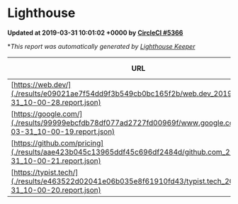 
# Lighthouse

**Updated at 2019-03-31 10:01:02 +0000 by [CircleCI #5366](https://circleci.com/gh/ItinerisLtd/lighthouse-keeper-example/5366)**

**This report was automatically generated by [Lighthouse Keeper](https://github.com/itinerisltd/lighthouse-keeper)*

| URL | Performance | Accessibility | Best Practices | SEO | PWA | Updated At |
| --- | --- | --- | --- | --- | --- | --- |
| [https://web.dev/](./results/e09021ae7f54dd9f3b549cb0bc165f2b/web.dev_2019-03-31_10-00-28.report.json) | 0.91 | 0.93 | 1 | 0.96 | 1 | 2019-03-31T10:00:28.031Z |
| [https://google.com/](./results/99999ebcfdb78df077ad2727fd00969f/www.google.com_2019-03-31_10-00-19.report.json) | 0.96 | 0.71 | 0.93 | 0.82 | 0.58 | 2019-03-31T10:00:19.621Z |
| [https://github.com/pricing](./results/aae423b045c13965ddf45c696df2484d/github.com_2019-03-31_10-00-21.report.json) | 0.87 | 0.89 | 0.93 | 0.9 | 0.58 | 2019-03-31T10:00:21.295Z |
| [https://typist.tech/](./results/e463522d02041e06b035e8f61910fd43/typist.tech_2019-03-31_10-00-20.report.json) | 1 |  |  |  |  | 2019-03-31T10:00:20.457Z |
